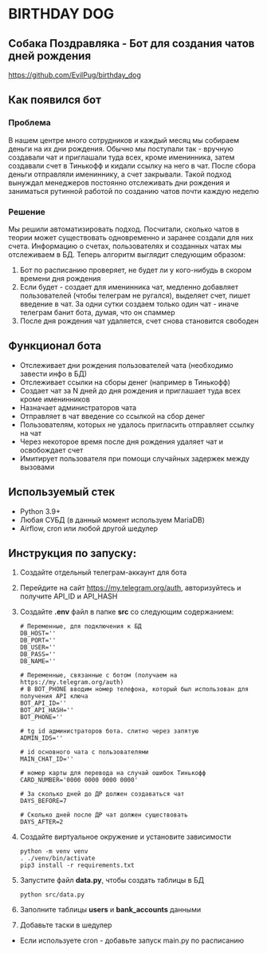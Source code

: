 # BIRTHDAY DOG
## Собака Поздравляка - Бот для создания чатов дней рождения
https://github.com/EvilPug/birthday_dog

## Как появился бот
### Проблема
В нашем центре много сотрудников и каждый месяц мы собираем деньги на их дни рождения.
Обычно мы поступали так - вручную создавали чат и приглашали туда всех, кроме именинника, 
затем создавали счет в Тинькофф и кидали ссылку на него в чат. После сбора деньги отправляли имениннику,
а счет закрывали. Такой подход вынуждал менеджеров постоянно отслеживать дни рождения 
и заниматься рутинной работой по созданию чатов почти каждую неделю

### Решение
Мы решили автоматизировать подход. Посчитали, сколько чатов в теории может существовать одновременно и заранее создали для них счета.
Информацию о счетах, пользователях и созданных чатах мы отслеживаем в БД. Теперь алгоритм выглядит следующим образом:

1) Бот по расписанию проверяет, не будет ли у кого-нибудь в скором времени дня рождения
2) Если будет - создает для именинника чат, медленно добавляет пользователей (чтобы телеграм не ругался), выделяет счет, пишет введение в чат.
За одни сутки создаем только один чат - иначе телеграм банит бота, думая, что он спаммер
3) После дня рождения чат удаляется, счет снова становится свободен

## Функционал бота
- Отслеживает дни рождения пользователей чата (необходимо завести инфо в БД)
- Отслеживает ссылки на сборы денег (например в Тинькофф)
- Создает чат за N дней до дня рождения и приглашает туда всех кроме именинников
- Назначает администраторов чата
- Отправляет в чат введение со ссылкой на сбор денег
- Пользователям, которых не удалось пригласить отправляет ссылку на чат
- Через некоторое время после дня рождения удаляет чат и освобождает счет
- Имитирует пользователя при помощи случайных задержек между вызовами

## Используемый стек
- Python 3.9+
- Любая СУБД (в данный момент используем MariaDB)
- Airflow, cron или любой другой шедулер

## Инструкция по запуску:

1) Создайте отдельный телеграм-аккаунт для бота
2) Перейдите на сайт https://my.telegram.org/auth, авторизуйтесь и получите API_ID и API_HASH
3) Создайте **.env** файл в папке **src** со следующим содержанием:
    ```
    # Переменные, для подключения к БД
    DB_HOST=''
    DB_PORT=''
    DB_USER=''
    DB_PASS=''
    DB_NAME=''
    
    # Переменные, связанные с ботом (получаем на https://my.telegram.org/auth)
    # В BOT_PHONE вводим номер телефона, который был использован для получения API ключа
    BOT_API_ID=''
    BOT_API_HASH=''
    BOT_PHONE=''
    
    # tg id администраторов бота. слитно через запятую
    ADMIN_IDS=''
    
    # id основного чата с пользователями
    MAIN_CHAT_ID=''
   
    # номер карты для перевода на случай ошибок Тинькофф
    CARD_NUMBER='0000 0000 0000 0000'

    # За сколько дней до ДР должен создаваться чат
    DAYS_BEFORE=7

    # Сколько дней после ДР чат должен существовать
    DAYS_AFTER=2

    ```

4) Создайте виртуальное окружение и установите зависимости
    ```
    python -m venv venv
    . ./venv/bin/activate
    pip3 install -r requirements.txt
    ```
5) Запустите файл **data.py**, чтобы создать таблицы в БД
    ```
    python src/data.py
    ```

6) Заполните таблицы **users** и **bank_accounts** данными

7) Добавьте таски в шедулер
- Если используете cron - добавьте запуск main.py по расписанию
